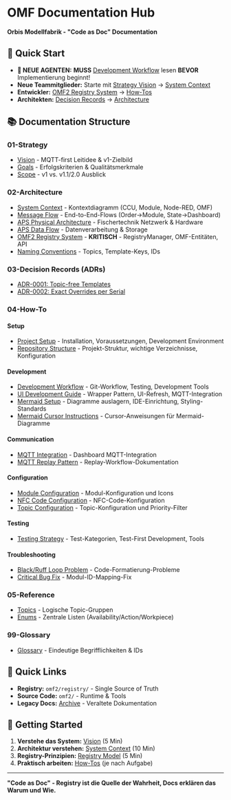 # OMF Documentation Hub

**Orbis Modellfabrik - "Code as Doc" Documentation**

## 🎯 Quick Start

- **🚨 NEUE AGENTEN:** **MUSS** [Development Workflow](04-howto/development/workflow.md) lesen **BEVOR** Implementierung beginnt!
- **Neue Teammitglieder:** Starte mit [Strategy Vision](01-strategy/vision.md) → [System Context](02-architecture/system-context.md)
- **Entwickler:** [OMF2 Registry System](02-architecture/omf2-registry-system.md) → [How-Tos](04-howto/)
- **Architekten:** [Decision Records](03-decision-records/) → [Architecture](02-architecture/)

## 📚 Documentation Structure

### 01-Strategy
- [Vision](01-strategy/vision.md) - MQTT-first Leitidee & v1-Zielbild
- [Goals](01-strategy/goals.md) - Erfolgskriterien & Qualitätsmerkmale
- [Scope](01-strategy/scope.md) - v1 vs. v1.1/2.0 Ausblick

### 02-Architecture
- [System Context](02-architecture/system-context.md) - Kontextdiagramm (CCU, Module, Node-RED, OMF)
- [Message Flow](02-architecture/message-flow.md) - End-to-End-Flows (Order→Module, State→Dashboard)
- [APS Physical Architecture](06-integrations/APS-Ecosystem/system-overview.md) - Fischertechnik Netzwerk & Hardware
- [APS Data Flow](02-architecture/aps-data-flow.md) - Datenverarbeitung & Storage
- [OMF2 Registry System](02-architecture/omf2-registry-system.md) - **KRITISCH** - RegistryManager, OMF-Entitäten, API
- [Naming Conventions](02-architecture/naming-conventions.md) - Topics, Template-Keys, IDs

### 03-Decision Records (ADRs)
- [ADR-0001: Topic-free Templates](03-decision-records/ADR-0001-registry-topic-free-templates.md)
- [ADR-0002: Exact Overrides per Serial](03-decision-records/ADR-0002-exact-overrides-per-serial.md)

### 04-How-To

#### Setup
- [Project Setup](04-howto/setup/project-setup.md) - Installation, Voraussetzungen, Development Environment
- [Repository Structure](04-howto/setup/repository-structure.md) - Projekt-Struktur, wichtige Verzeichnisse, Konfiguration

#### Development
- [Development Workflow](04-howto/development/workflow.md) - Git-Workflow, Testing, Development Tools
- [UI Development Guide](04-howto/UI_DEVELOPMENT_GUIDE.md) - Wrapper Pattern, UI-Refresh, MQTT-Integration
- [Mermaid Setup](04-howto/development/mermaid-setup.md) - Diagramme auslagern, IDE-Einrichtung, Styling-Standards
- [Mermaid Cursor Instructions](04-howto/development/mermaid-cursor-instructions.md) - Cursor-Anweisungen für Mermaid-Diagramme

#### Communication
- [MQTT Integration](04-howto/communication/mqtt/dashboard-mqtt-integration.md) - Dashboard MQTT-Integration
- [MQTT Replay Pattern](04-howto/communication/mqtt-replay-pattern.md) - Replay-Workflow-Dokumentation

#### Configuration
- [Module Configuration](04-howto/configuration/module-configuration-guide.md) - Modul-Konfiguration und Icons
- [NFC Code Configuration](04-howto/configuration/nfc-code-configuration-guide.md) - NFC-Code-Konfiguration
- [Topic Configuration](04-howto/configuration/topic-configuration-guide.md) - Topic-Konfiguration und Priority-Filter

#### Testing
- [Testing Strategy](04-howto/testing/testing-strategy.md) - Test-Kategorien, Test-First Development, Tools

#### Troubleshooting
- [Black/Ruff Loop Problem](04-howto/troubleshooting/BLACK_RUFF_LOOP_PROBLEM.md) - Code-Formatierung-Probleme
- [Critical Bug Fix](04-howto/troubleshooting/critical-bug-fix-module-id-mapping.md) - Modul-ID-Mapping-Fix

### 05-Reference
- [Topics](05-reference/topics.md) - Logische Topic-Gruppen
- [Enums](05-reference/enums.md) - Zentrale Listen (Availability/Action/Workpiece)

### 99-Glossary
- [Glossary](99-glossary.md) - Eindeutige Begrifflichkeiten & IDs

## 🔗 Quick Links

- **Registry:** `omf2/registry/` - Single Source of Truth
- **Source Code:** `omf2/` - Runtime & Tools
- **Legacy Docs:** [Archive](archive/) - Veraltete Dokumentation

## 🚀 Getting Started

1. **Verstehe das System:** [Vision](01-strategy/vision.md) (5 Min)
2. **Architektur verstehen:** [System Context](02-architecture/system-context.md) (10 Min)
3. **Registry-Prinzipien:** [Registry Model](02-architecture/registry-model.md) (5 Min)
4. **Praktisch arbeiten:** [How-Tos](04-howto/) (je nach Aufgabe)

---

**"Code as Doc" - Registry ist die Quelle der Wahrheit, Docs erklären das Warum und Wie.**
